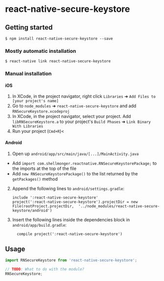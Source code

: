 
# react-native-secure-keystore

## Getting started

`$ npm install react-native-secure-keystore --save`

### Mostly automatic installation

`$ react-native link react-native-secure-keystore`

### Manual installation


#### iOS

1. In XCode, in the project navigator, right click `Libraries` ➜ `Add Files to [your project's name]`
2. Go to `node_modules` ➜ `react-native-secure-keystore` and add `RNSecureKeystore.xcodeproj`
3. In XCode, in the project navigator, select your project. Add `libRNSecureKeystore.a` to your project's `Build Phases` ➜ `Link Binary With Libraries`
4. Run your project (`Cmd+R`)<

#### Android

1. Open up `android/app/src/main/java/[...]/MainActivity.java`
  - Add `import com.shellmonger.reactnative.RNSecureKeystorePackage;` to the imports at the top of the file
  - Add `new RNSecureKeystorePackage()` to the list returned by the `getPackages()` method
2. Append the following lines to `android/settings.gradle`:
  	```
  	include ':react-native-secure-keystore'
  	project(':react-native-secure-keystore').projectDir = new File(rootProject.projectDir, 	'../node_modules/react-native-secure-keystore/android')
  	```
3. Insert the following lines inside the dependencies block in `android/app/build.gradle`:
  	```
      compile project(':react-native-secure-keystore')
  	```


## Usage
```javascript
import RNSecureKeystore from 'react-native-secure-keystore';

// TODO: What to do with the module?
RNSecureKeystore;
```
  